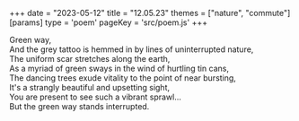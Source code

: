 +++
date = "2023-05-12"
title = "12.05.23"
themes = ["nature", "commute"]
[params]
  type = 'poem'
  pageKey = 'src/poem.js'
+++

Green way,  
And the grey tattoo is hemmed in by lines of uninterrupted nature,  
The uniform scar stretches along the earth,  
As a myriad of green sways in the wind of hurtling tin cans,  
The dancing trees exude vitality to the point of near bursting,  
It's a strangly beautiful and upsetting sight,  
You are present to see such a vibrant sprawl...  
But the green way stands interrupted.
